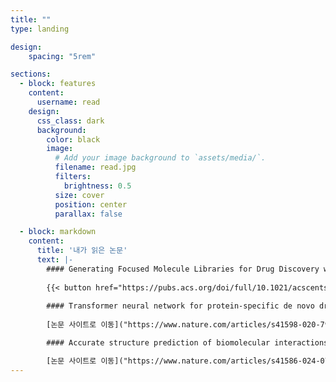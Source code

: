 ```yaml
---
title: ""
type: landing

design:
    spacing: "5rem"

sections:
  - block: features
    content:
      username: read
    design:
      css_class: dark
      background: 
        color: black
        image:
          # Add your image background to `assets/media/`.
          filename: read.jpg
          filters:
            brightness: 0.5
          size: cover
          position: center
          parallax: false

  - block: markdown
    content:
      title: '내가 읽은 논문'
      text: |-
        #### Generating Focused Molecule Libraries for Drug Discovery with Recurrent Neural Networks
        
        {{< button href="https://pubs.acs.org/doi/full/10.1021/acscentsci.7b00512" >}} 논문 사이트로 이동 {{< /button >}}
        
        #### Transformer neural network for protein-specific de novo drug generation as a machine translation problem</p>
        
        [논문 사이트로 이동]("https://www.nature.com/articles/s41598-020-79682-4")

        #### Accurate structure prediction of biomolecular interactions with ALphaFold3

        [논문 사이트로 이동]("https://www.nature.com/articles/s41586-024-07487-w")
---
```


